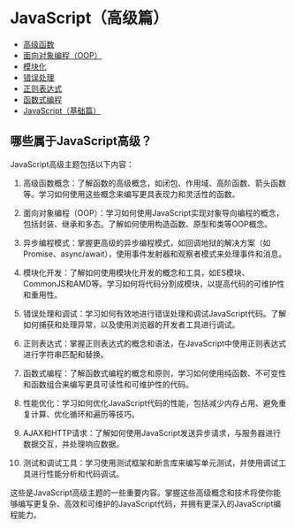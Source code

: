 # JavaScript（高级篇）

- [高级函数](advanced_function.md)
- [面向对象编程（OOP）](oop.md)
- [模块化](module.md)
- [错误处理](error.md)
- [正则表达式](regexp.md)
- [函数式编程](functional.md)
- [JavaScript（基础篇）](../index0.md)

## 哪些属于JavaScript高级？
JavaScript高级主题包括以下内容：

1. 高级函数概念：了解函数的高级概念，如闭包、作用域、高阶函数、箭头函数等。学习如何使用这些概念来编写更具表现力和灵活性的函数。

2. 面向对象编程（OOP）：学习如何使用JavaScript实现对象导向编程的概念，包括封装、继承和多态。了解如何使用构造函数、原型和类等OOP概念。

3. 异步编程模式：掌握更高级的异步编程模式，如回调地狱的解决方案（如Promise、async/await），使用事件发射器和观察者模式来处理事件和消息。

4. 模块化开发：了解如何使用模块化开发的概念和工具，如ES模块、CommonJS和AMD等。学习如何将代码分割成模块，以提高代码的可维护性和重用性。

5. 错误处理和调试：学习如何有效地进行错误处理和调试JavaScript代码。了解如何捕获和处理异常，以及使用浏览器的开发者工具进行调试。

6. 正则表达式：掌握正则表达式的概念和语法，在JavaScript中使用正则表达式进行字符串匹配和替换。

7. 函数式编程：了解函数式编程的概念和原则，学习如何使用纯函数、不可变性和函数组合来编写更具可读性和可维护性的代码。

8. 性能优化：学习如何优化JavaScript代码的性能，包括减少内存占用、避免重复计算、优化循环和遍历等技巧。

9. AJAX和HTTP请求：了解如何使用JavaScript发送异步请求，与服务器进行数据交互，并处理响应数据。

10. 测试和调试工具：学习使用测试框架和断言库来编写单元测试，并使用调试工具进行性能分析和代码调试。

这些是JavaScript高级主题的一些重要内容。掌握这些高级概念和技术将使你能够编写更复杂、高效和可维护的JavaScript代码，并拥有更深入的JavaScript编程能力。